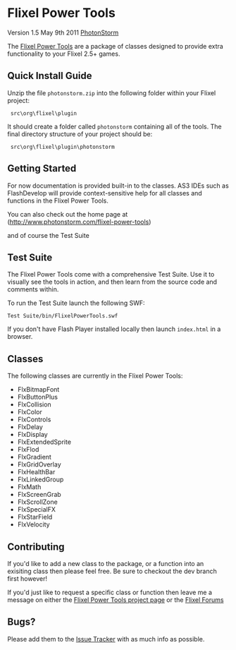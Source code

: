 Flixel Power Tools
==================

Version 1.5
May 9th 2011
[PhotonStorm](http://www.photonstorm.com)

The [Flixel Power Tools](http://www.photonstorm.com/flixel-power-tools) are a package
of classes designed to provide extra functionality to your Flixel 2.5+ games.


Quick Install Guide
-------------------

Unzip the file `photonstorm.zip` into the following folder within your Flixel project:

     src\org\flixel\plugin

It should create a folder called `photonstorm` containing all of the tools. The final
directory structure of your project should be:

     src\org\flixel\plugin\photonstorm


Getting Started
---------------

For now documentation is provided built-in to the classes. AS3 IDEs such as FlashDevelop will
provide context-sensitive help for all classes and functions in the Flixel Power Tools.

You can also check out the home page at (http://www.photonstorm.com/flixel-power-tools)

and of course the Test Suite


Test Suite
----------

The Flixel Power Tools come with a comprehensive Test Suite. Use it to visually see the 
tools in action, and then learn from the source code and comments within.

To run the Test Suite launch the following SWF:

    Test Suite/bin/FlixelPowerTools.swf

If you don't have Flash Player installed locally then launch `index.html` in a browser.


Classes
-------

The following classes are currently in the Flixel Power Tools:

* FlxBitmapFont
* FlxButtonPlus
* FlxCollision
* FlxColor
* FlxControls
* FlxDelay
* FlxDisplay
* FlxExtendedSprite
* FlxFlod
* FlxGradient
* FlxGridOverlay
* FlxHealthBar
* FlxLinkedGroup
* FlxMath
* FlxScreenGrab
* FlxScrollZone
* FlxSpecialFX
* FlxStarField
* FlxVelocity


Contributing
------------

If you'd like to add a new class to the package, or a function into an exisiting class
then please feel free. Be sure to checkout the dev branch first however!

If you'd just like to request a specific class or function then leave me a message on
either the [Flixel Power Tools project page][fpt] or the [Flixel Forums][ff]


Bugs?
-----

Please add them to the [Issue Tracker][1] with as much info as possible.

[1]: https://github.com/photonstorm/Flixel-Power-Tools/issues
[fpt]: https://github.com/photonstorm/Flixel-Power-Tools
[ff]: http://flixel.org/forums/